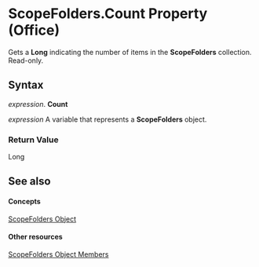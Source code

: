 
# ScopeFolders.Count Property (Office)

Gets a  **Long** indicating the number of items in the **ScopeFolders** collection. Read-only.


## Syntax

 _expression_. **Count**

 _expression_ A variable that represents a **ScopeFolders** object.


### Return Value

Long


## See also


#### Concepts


[ScopeFolders Object](25faab39-5309-3560-81a8-e969591cfddb.md)
#### Other resources


[ScopeFolders Object Members](0315c4f3-c3a4-9c6a-6163-6b89441bd2d2.md)
